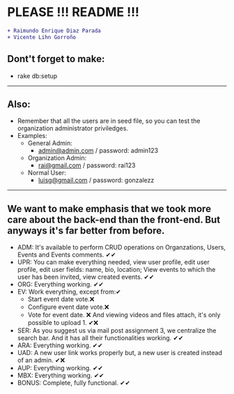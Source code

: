 # PLEASE !!! README !!!
```diff
+ Raimundo Enrique Diaz Parada
+ Vicente Lihn Gorroño
```
## Dont't forget to make: 
- rake db:setup
---
## Also:
- Remember that all the users are in seed file, so you can test the organization administrator priviledges.
- Examples:
     - General Admin:
          - admin@admin.com / password: admin123
     - Organization Admin:
          - rai@gmail.com / password: rai123
     - Normal User:
          - luisg@gmail.com / password: gonzalezz
---
## We want to make emphasis that we took more care about the back-end than the front-end. But anyways it's far better from before.
- ADM: It's available to perform CRUD operations on Organzations, Users, Events and Events comments. ✔✔
- UPR: You can make everything needed, view user profile, edit user profile, edit user fields: name, bio, location; View events to which the user has been invited, view created events. ✔✔
- ORG: Everything working. ✔✔
- EV: Work everything, except from:✔
     - Start event date vote.❌
     - Configure event date vote.❌
     - Vote for event date. ❌
      And viewing videos and files attach, it's only possible to upload 1. ✔❌
- SER: As you suggest us via mail post assignment 3, we centralize the search bar. And it has all their functionalities working. ✔✔
- ARA: Everything working. ✔✔
- UAD: A new user link works properly but, a new user is created instead of an admin. ✔❌
- AUP: Everything working. ✔✔
- MBX: Everything working. ✔✔
- BONUS: Complete, fully functional. ✔✔

